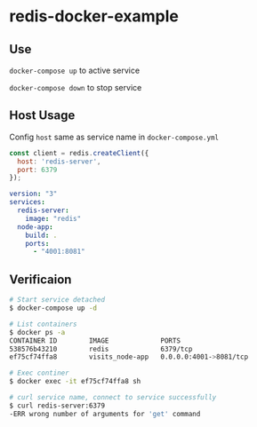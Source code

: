 # redis-docker-example

## Use
<code>docker-compose up</code> to active service

<code>docker-compose down</code> to stop service

## Host Usage

Config <code>host</code> same as service name in `docker-compose.yml` 

```javascript
const client = redis.createClient({
  host: 'redis-server',
  port: 6379
});
```


```yaml
version: "3"
services:
  redis-server:
    image: "redis"
  node-app:
    build: .
    ports: 
      - "4001:8081"
```

## Verificaion

```bash
# Start service detached
$ docker-compose up -d 

# List containers
$ docker ps -a
CONTAINER ID        IMAGE             PORTS
538576b43210        redis             6379/tcp
ef75cf74ffa8        visits_node-app   0.0.0.0:4001->8081/tcp

# Exec continer
$ docker exec -it ef75cf74ffa8 sh

# curl service name, connect to service successfully
$ curl redis-server:6379
-ERR wrong number of arguments for 'get' command
```